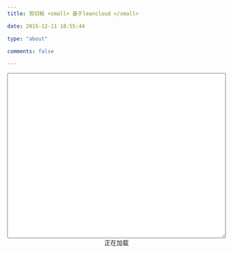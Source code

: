 ```yaml
---
title: 剪切板 <small> 基于leancloud </small>

date: 2015-12-11 18:55:44

type: "about"

comments: false

---
```

<style>
  .field-textarea {
	width: 100%; /*自动适应父布局宽度*/
	overflow: auto;
	word-break: break-all;
  }
</style>
<!-- LeanCloud -->
<!-- <script src="//cdn.jsdelivr.net/npm/leancloud-storage@4.7.0/dist/av-min.js"></script> -->
<!-- 无需加载 av-min.js -->
<script src="./static/leancloud-storage@4.7.0/dist/av-live-query-min.js"></script>
<!-- jQuery -->
<script src="./static/jquery@3.2.1/dist/jquery.min.js"></script>
<!-- clipboard -->
<script type="text/javascript" src="./static/index.js"></script>
<div class="textarea-wrapper">
    <textarea class="field-textarea" rows="25" name="content" id="content"></textarea>
</div>
<center><div id="footer">正在加载</div></center>
